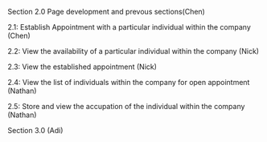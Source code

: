 Section 2.0 Page development and prevous sections(Chen)

2.1: Establish Appointment with a particular individual within the company (Chen)

2.2: View the availability of a particular individual within the company (Nick)

2.3: View the established appointment (Nick)

2.4: View the list of individuals within the company for open appointment (Nathan)

2.5: Store and view the accupation of the individual within the company (Nathan)

Section 3.0 (Adi)


